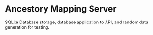 # Ancestory Mapping Server

SQLite Database storage, database application to API, and random data generation for testing. 

